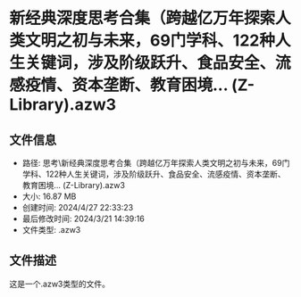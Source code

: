 ﻿# 新经典深度思考合集（跨越亿万年探索人类文明之初与未来，69门学科、122种人生关键词，涉及阶级跃升、食品安全、流感疫情、资本垄断、教育困境... (Z-Library).azw3

## 文件信息
- 路径: 思考\新经典深度思考合集（跨越亿万年探索人类文明之初与未来，69门学科、122种人生关键词，涉及阶级跃升、食品安全、流感疫情、资本垄断、教育困境... (Z-Library).azw3
- 大小: 16.87 MB
- 创建时间: 2024/4/27 22:33:23
- 最后修改时间: 2024/3/21 14:39:16
- 文件类型: .azw3

## 文件描述
这是一个.azw3类型的文件。

